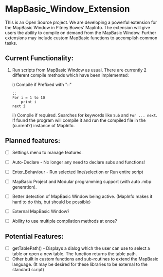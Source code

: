 # MapBasic_Window_Extension
This is an Open Source project. We are developing a powerful extension for the MapBasic Window in Pitney Bowes' MapInfo. The extension will give users the ability to compile on demand from the MapBasic Window. Further extensions may include custom MapBasic functions to accomplish common tasks.

## Current Functionality:
1. Run scripts from MapBasic Window as usual. There are currently 2 different compile methods which have been implemented:
    
    i) Compile if Prefixed with "::"
    
    ```  
    ::
    For i = 1 to 10
        print i
    next i
    ```
    
    ii) Compile if required. Searches for keywords like `Sub` and `For ... next`. If found the program will compile it and run the compiled file in the (current?) instance of MapInfo.




## Planned features:
* [ ] Settings menu to manage features.
* [ ] Auto-Declare - No longer any need to declare subs and functions!
* [ ] Enter_Behaviour - Run selected line/selection or Run entire script
* [ ] MapBasic Project and Modular programming support (with auto .mbp generation).
* [ ] Better detection of MapBasic Window being active. (MapInfo makes it hard to do this, but should be possible)
* [ ] External MapBasic Window?
* [ ] Ability to use multiple compilation methods at once?


## Potential Features:
* [ ] getTablePath() - Displays a dialog which the user can use to select a table or open a new table. The function returns the table path.
* [ ] Other built in custom functions and sub-routines to extend the MapBasic language. (It may be desired for these libraries to be external to the standard script)
